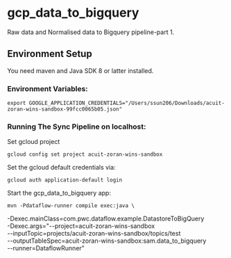 # gcp_data_to_bigquery
Raw data and Normalised data to Bigquery pipeline-part 1.

## Environment Setup

You need maven and Java SDK 8 or latter installed. 

### Environment Variables:
    export GOOGLE_APPLICATION_CREDENTIALS="/Users/ssun206/Downloads/acuit-zoran-wins-sandbox-99fcc0065b05.json"

### Running The Sync Pipeline on localhost:

Set gcloud project 

    gcloud config set project acuit-zoran-wins-sandbox

Set the gcloud default credentials via:

    gcloud auth application-default login
    
Start the gcp_data_to_bigquery app:
   
    mvn -Pdataflow-runner compile exec:java \
 -Dexec.mainClass=com.pwc.dataflow.example.DatastoreToBigQuery  \
   -Dexec.args="--project=acuit-zoran-wins-sandbox \
     --inputTopic=projects/acuit-zoran-wins-sandbox/topics/test \
     --outputTableSpec=acuit-zoran-wins-sandbox:sam.data_to_bigquery \
     --runner=DataflowRunner"
    



